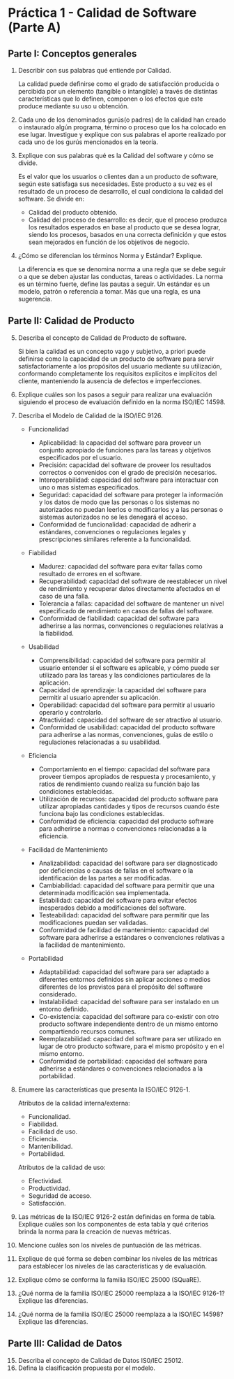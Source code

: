 # Práctica 1 - Calidad de Software (Parte A)

## Parte I: Conceptos generales

1. Describir con sus palabras qué entiende por Calidad.

    La calidad puede definirse como el grado de satisfacción producida o percibida por un elemento (tangible o intangible) a través de distintas características que lo definen, componen o los efectos que este produce mediante su uso u obtención.

2. Cada uno de los denominados gurús(o padres) de la calidad han creado o instaurado algún programa, término o proceso que los ha colocado en ese lugar. Investigue y explique con sus palabras el aporte realizado por cada uno de los gurús mencionados en la teoría.
3. Explique con sus palabras qué es la Calidad del software y cómo se divide.

    Es el valor que los usuarios o clientes dan a un producto de software, según este satisfaga sus necesidades. Este producto a su vez es el resultado de un proceso de desarrollo, el cual condiciona la calidad del software. Se divide en:
    - Calidad del producto obtenido.
    - Calidad del proceso de desarrollo: es decir, que el proceso produzca los resultados esperados en base al producto que se desea lograr, siendo los procesos, basados en una correcta definición y que estos sean mejorados en función de los objetivos de negocio.

4. ¿Cómo se diferencian los términos Norma y Estándar? Explique.

    La diferencia es que se denomina norma a una regla que se debe seguir o a que se deben ajustar las conductas, tareas o actividades. La norma es un término fuerte, define las pautas a seguir. Un estándar es un modelo, patrón o referencia a tomar. Más que una regla, es una sugerencia.

## Parte II: Calidad de Producto

5. Describa el concepto de Calidad de Producto de software.

    Si bien la calidad es un concepto vago y subjetivo, a priori puede definirse como la capacidad de un producto de software para servir satisfactoriamente a los propósitos del usuario mediante su utilización, conformando completamente los requisitos explícitos e implícitos del cliente, manteniendo la ausencia de defectos e imperfecciones.

6. Explique cuáles son los pasos a seguir para realizar una evaluación siguiendo el proceso de evaluación definido en la norma ISO/IEC 14598.
7. Describa el Modelo de Calidad de la ISO/IEC 9126.

    * Funcionalidad

        + Aplicabilidad: la capacidad del software para proveer un conjunto apropiado de funciones para las tareas y objetivos especificados por el usuario.
        + Precisión: capacidad del software de proveer los resultados correctos o convenidos con el grado de precisión necesarios.
        + Interoperabilidad: capacidad del software para interactuar con uno o mas sistemas especificados.
        + Seguridad: capacidad del software para proteger la información y los datos de modo que las personas o los sistemas no autorizados no puedan leerlos o modificarlos y a las personas o sistemas autorizados no se les denegará el acceso.
        + Conformidad de funcionalidad: capacidad de adherir a estándares, convenciones o regulaciones legales y prescripciones similares referente a la funcionalidad.

    * Fiabilidad

        + Madurez: capacidad del software para evitar fallas como resultado de errores en el software.
        + Recuperabilidad: capacidad del software de reestablecer un nivel de rendimiento y recuperar datos directamente afectados en el caso de una falla.
        + Tolerancia a fallas: capacidad del software de mantener un nivel especificado de rendimiento en casos de fallas del software.
        + Conformidad de fiabilidad: capacidad del software para adherirse a las normas, convenciones o regulaciones relativas a la fiabilidad.

    * Usabilidad

        + Comprensibilidad: capacidad del software para permitir al usuario entender si el software es aplicable, y cómo puede ser utilizado para las tareas y las condiciones particulares de la aplicación.
        + Capacidad de aprendizaje: la capacidad del software para permitir al usuario aprender su aplicación.
        + Operabilidad: capacidad del software para permitir al usuario operarlo y controlarlo.
        + Atractividad: capacidad del software de ser atractivo al usuario.
        + Conformidad de usabilidad: capacidad del producto software para adherirse a las normas, convenciones, guías de estilo o regulaciones relacionadas a su usabilidad.

    * Eficiencia

        + Comportamiento en el tiempo: capacidad del software para proveer tiempos apropiados de respuesta y procesamiento, y ratios de rendimiento cuando realiza su función bajo las condiciones establecidas.
        + Utilización de recursos: capacidad del producto software para utilizar apropiadas cantidades y tipos de recursos cuando éste funciona bajo las condiciones establecidas.
        + Conformidad de eficiencia: capacidad del producto software para adherirse a normas o convenciones relacionadas a la eficiencia.

    * Facilidad de Mantenimiento

        + Analizabilidad: capacidad del software para ser diagnosticado por deficiencias o causas de fallas en el software o la identificación de las partes a ser modificadas.
        + Cambiabilidad: capacidad del software para permitir que una determinada modificación sea implementada.
        + Estabilidad: capacidad del software para evitar efectos inesperados debido a modificaciones del software.
        + Testeabilidad: capacidad del software para permitir que las modificaciones puedan ser validadas.
        + Conformidad de facilidad de mantenimiento: capacidad del software para adherirse a estándares o convenciones relativas a la facilidad de mantenimiento.

    * Portabilidad

        + Adaptabilidad: capacidad del software para ser adaptado a diferentes entornos definidos sin aplicar acciones o medios diferentes de los previstos para el propósito del software considerado.
        + Instalabilidad: capacidad del software para ser instalado en un entorno definido.
        + Co-existencia: capacidad del software para co-existir con otro producto software independiente dentro de un mismo entorno compartiendo recursos comunes.
        + Reemplazabilidad: capacidad del software para ser utilizado en lugar de otro producto software, para el mismo propósito y en el mismo entorno.
        + Conformidad de portabilidad: capacidad del software para adherirse a estándares o convenciones relacionados a la portabilidad.

8. Enumere las características que presenta la ISO/IEC 9126-1.

    Atributos de la calidad interna/externa:
    * Funcionalidad.
    * Fiabilidad.
    * Facilidad de uso.
    * Eficiencia.
    * Mantenibilidad.
    * Portabilidad.

    Atributos de la calidad de uso:
    * Efectividad.
    * Productividad.
    * Seguridad de acceso.
    * Satisfacción.

9. Las métricas de la ISO/IEC 9126-2 están definidas en forma de tabla. Explique cuáles son los componentes de esta tabla y qué criterios brinda la norma para la creación de nuevas métricas.
10. Mencione cuáles son los niveles de puntuación de las métricas.
11. Explique de qué forma se deben combinar los niveles de las métricas para establecer los niveles de las características y de evaluación.
12. Explique cómo se conforma la familia ISO/IEC 25000 (SQuaRE).
13. ¿Qué norma de la familia ISO/IEC 25000 reemplaza a la ISO/IEC 9126-1? Explique las diferencias.
14. ¿Qué norma de la familia ISO/IEC 25000 reemplaza a la ISO/IEC 14598? Explique las diferencias.

## Parte III: Calidad de Datos

15. Describa el concepto de Calidad de Datos IS0/IEC 25012.
16. Defina la clasificación propuesta por el modelo.